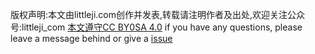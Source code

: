 版权声明:本文由littleji.com创作并发表,转载请注明作者及出处,欢迎关注公众号:littleji_com
[本文遵守CC BY0SA 4.0](https://creativecommons.org/licenses/by-sa/4.0/)
if you have any questions, please leave a message behind or give a [issue](https://github.com/sd886393/sd886393.github.io/issues)
